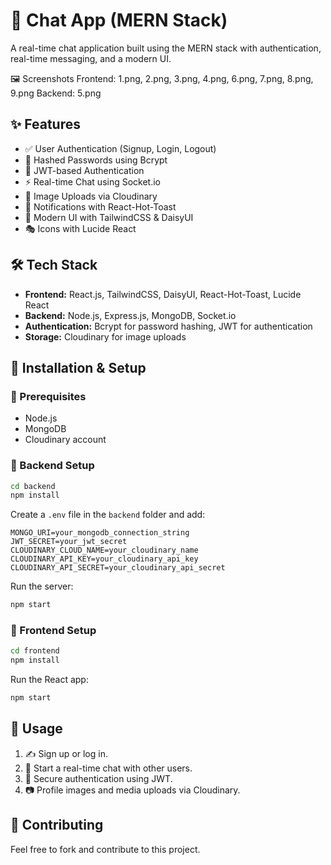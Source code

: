 # 📩 Chat App (MERN Stack)

A real-time chat application built using the MERN stack with authentication, real-time messaging, and a modern UI.


🖼 Screenshots
Frontend: 1.png, 2.png, 3.png, 4.png, 6.png, 7.png, 8.png, 9.png
Backend: 5.png

## ✨ Features
- ✅ User Authentication (Signup, Login, Logout)
- 🔐 Hashed Passwords using Bcrypt
- 🔑 JWT-based Authentication
- ⚡ Real-time Chat using Socket.io
- 📸 Image Uploads via Cloudinary
- 🔔 Notifications with React-Hot-Toast
- 🎨 Modern UI with TailwindCSS & DaisyUI
- 🎭 Icons with Lucide React

## 🛠 Tech Stack
- **Frontend:** React.js, TailwindCSS, DaisyUI, React-Hot-Toast, Lucide React
- **Backend:** Node.js, Express.js, MongoDB, Socket.io
- **Authentication:** Bcrypt for password hashing, JWT for authentication
- **Storage:** Cloudinary for image uploads

## 🚀 Installation & Setup

### 📌 Prerequisites
- Node.js
- MongoDB
- Cloudinary account

### 🔧 Backend Setup
```bash
cd backend
npm install
```
Create a `.env` file in the `backend` folder and add:
```env
MONGO_URI=your_mongodb_connection_string
JWT_SECRET=your_jwt_secret
CLOUDINARY_CLOUD_NAME=your_cloudinary_name
CLOUDINARY_API_KEY=your_cloudinary_api_key
CLOUDINARY_API_SECRET=your_cloudinary_api_secret
```
Run the server:
```bash
npm start
```

### 🎨 Frontend Setup
```bash
cd frontend
npm install
```
Run the React app:
```bash
npm start
```

## 📖 Usage
1. ✍️ Sign up or log in.
2. 💬 Start a real-time chat with other users.
3. 🔐 Secure authentication using JWT.
4. 📷 Profile images and media uploads via Cloudinary.

## 🤝 Contributing
Feel free to fork and contribute to this project.


